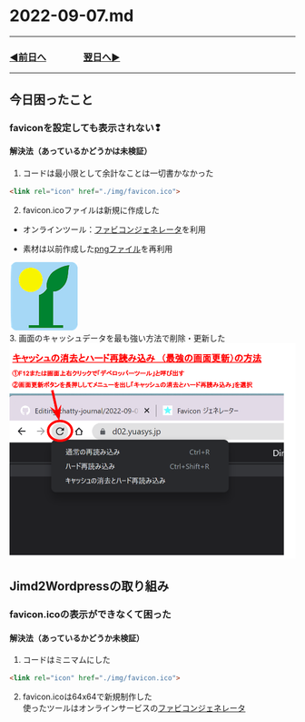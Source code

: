 # 2022-09-07.md
  
---

### [◀️前日へ](https://github.com/yuasys/chatty-journal/blob/main/2022/09/2022-09-06.md)&emsp;&emsp;&emsp;&emsp;[翌日へ▶️](https://github.com/yuasys/chatty-journal/blob/main/2022/09/2022-09-08.md)

---

## 今日困ったこと

### faviconを設定しても表示されない❢

#### 解決法（あっているかどうかは未検証）

1. コードは最小限として余計なことは一切書かなかった

```html
<link rel="icon" href="./img/favicon.ico">
```

2. favicon.icoファイルは新規に作成した

- オンラインツール：[ファビコンジェネレータ](https://favicon-generator.mintsu-dev.com/)を利用

- 素材は以前作成した[pngファイル](https://github.com/yuasys/chatty-journal/blob/main/images/yuasys120.png?raw=true)を再利用

 <div><img style="width:120px" src="../../images/yuasys120.png"></div>
3. 画面のキャッシュデータを最も強い方法で削除・更新した
 <div><img style="width:640px" src="../../images/fig22-09-07_1.png"></div>

## Jimd2Wordpressの取り組み

### favicon.icoの表示ができなくて困った

#### 解決法（あっているかどうか未検証）

1. コードはミニマムにした

```html
<link rel="icon" href="./img/favicon.ico">
```

2. favicon.icoは64x64で新規制作した  
使ったツールはオンラインサービスの[ファビコンジェネレータ](https://favicon-generator.mintsu-dev.com/)
